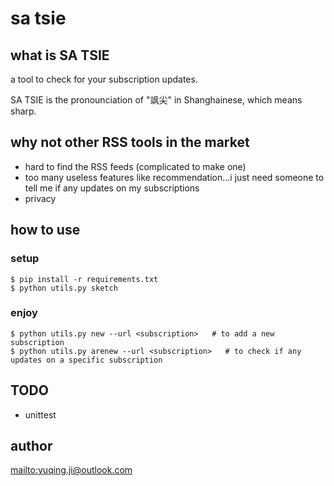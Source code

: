 # sa tsie

## what is SA TSIE

a tool to check for your subscription updates.

SA TSIE is the pronounciation of "飒尖" in Shanghainese, which means sharp.

## why not other RSS tools in the market

- hard to find the RSS feeds (complicated to make one)
- too many useless features like recommendation...i just need someone to tell me if any updates on my subscriptions
- privacy

## how to use

### setup

```
$ pip install -r requirements.txt
$ python utils.py sketch
```

### enjoy

```
$ python utils.py new --url <subscription>   # to add a new subscription
$ python utils.py arenew --url <subscription>   # to check if any updates on a specific subscription
```

## TODO

- unittest

## author

<mailto:yuqing.ji@outlook.com>